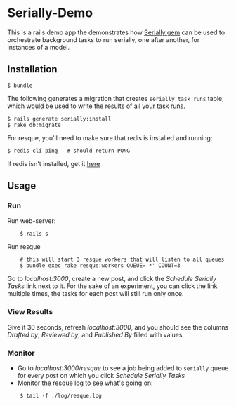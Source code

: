 # Serially-Demo

This is a rails demo app the demonstrates how [Serially gem][1] can be used to orchestrate background tasks to run serially, one after another, for instances of a model.

## Installation

    $ bundle

The following generates a migration that creates `serially_task_runs` table, which would be used to write the results of all your task runs.

    $ rails generate serially:install
    $ rake db:migrate

For resque, you'll need to make sure that redis is installed and running:

    $ redis-cli ping   # should return PONG

If redis isn't installed, get it [here][2]

## Usage

### Run

Run web-server:
```
    $ rails s
```
Run resque
```
    # this will start 3 resque workers that will listen to all queues
    $ bundle exec rake resque:workers QUEUE='*' COUNT=3
```
Go to _localhost:3000_, create a new post, and click the _Schedule Serially Tasks_ link next to it. For the sake of an experiment,
you can click the link multiple times, the tasks for each post will still run only once.

### View Results

Give it 30 seconds, refresh _localhost:3000_, and you should see the columns _Drafted by_, _Reviewed by_, and _Published By_ filled with values

### Monitor

* Go to _localhost:3000/resque_ to see a job being added to `serially` queue for every post on which you click _Schedule Serially Tasks_
* Monitor the resque log to see what's going on:
```
    $ tail -f ./log/resque.log
```

[1]: https://github.com/mikemarsian/serially
[2]: http://redis.io/